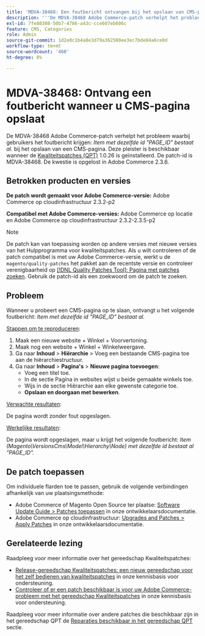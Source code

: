```yaml
---
title: 'MDVA-38468: Een foutbericht ontvangen bij het opslaan van CMS-pagina'
description: '''De MDVA-38468 Adobe Commerce-patch verhelpt het probleem waarbij gebruikers het foutbericht krijgen: *Item met dezelfde id bestaat al,* wanneer een CMS-pagina wordt opgeslagen. Deze patch is beschikbaar wanneer [Quality Patches Tool (QPT)] (https://devdocs.magento.com/guides/v2.4/comp-mgr/patching.html#mqp) 1.0.26 is geïnstalleerd. De patch-id is MDVA-38468. Dit probleem is opgelost in Adobe Commerce 2.3.6. "'
exl-id: 7fe80308-50b7-4786-a43c-cce607eb606c
feature: CMS, Categories
role: Admin
source-git-commit: 1d2e0c1b4a8e3d79a362500ee3ec7bde84a6ce0d
workflow-type: tm+mt
source-wordcount: '460'
ht-degree: 0%

---
```


# MDVA-38468: Ontvang een foutbericht wanneer u CMS-pagina opslaat

De MDVA-38468 Adobe Commerce-patch verhelpt het probleem waarbij gebruikers het foutbericht krijgen: *Item met dezelfde id &quot;PAGE_ID&quot; bestaat al.* bij het opslaan van een CMS-pagina. Deze pleister is beschikbaar wanneer de [Kwaliteitspatches (QPT)](https://devdocs.magento.com/guides/v2.4/comp-mgr/patching.html#mqp) 1.0.26 is geïnstalleerd. De patch-id is MDVA-38468. De kwestie is opgelost in Adobe Commerce 2.3.6.

## Betrokken producten en versies

**De patch wordt gemaakt voor Adobe Commerce-versie:**
Adobe Commerce op cloudinfrastructuur 2.3.2-p2

**Compatibel met Adobe Commerce-versies:**
Adobe Commerce op locatie en Adobe Commerce op cloudinfrastructuur 2.3.2-2.3.5-p2

>[!NOTE]
>
>De patch kan van toepassing worden op andere versies met nieuwe versies van het Hulpprogramma voor kwaliteitspatches. Als u wilt controleren of de patch compatibel is met uw Adobe Commerce-versie, werkt u de `magento/quality-patches` het pakket aan de recentste versie en controleer verenigbaarheid op [[!DNL Quality Patches Tool]: Pagina met patches zoeken](https://devdocs.magento.com/quality-patches/tool.html#patch-grid). Gebruik de patch-id als een zoekwoord om de patch te zoeken.

## Probleem

Wanneer u probeert een CMS-pagina op te slaan, ontvangt u het volgende foutbericht: *Item met dezelfde id &quot;PAGE_ID&quot; bestaat al.*

<u>Stappen om te reproduceren</u>:

1. Maak een nieuwe website + Winkel + Voorvertoning.
1. Maak nog een website + Winkel + Winkelweergave.
1. Ga naar **Inhoud** > **Hiërarchie** > Voeg een bestaande CMS-pagina toe aan de hiërarchiestructuur.
1. Ga naar **Inhoud** > **Pagina&#39;s** > **Nieuwe pagina toevoegen**:
   * Voeg een titel toe.
   * In de sectie Pagina in websites wijst u beide gemaakte winkels toe.
   * Wijs in de sectie Hiërarchie aan elke gewenste categorie toe.
   * **Opslaan en doorgaan met bewerken**.

<u>Verwachte resultaten</u>:

De pagina wordt zonder fout opgeslagen.

<u>Werkelijke resultaten</u>:

De pagina wordt opgeslagen, maar u krijgt het volgende foutbericht: *Item (Magento\VersionsCms\Model\Hierarchy\Node) met dezelfde id bestaat al &quot;PAGE_ID&quot;.*

## De patch toepassen

Om individuele flarden toe te passen, gebruik de volgende verbindingen afhankelijk van uw plaatsingsmethode:

* Adobe Commerce of Magento Open Source ter plaatse: [Software Update Guide > Patches toepassen](https://devdocs.magento.com/guides/v2.4/comp-mgr/patching/mqp.html) in onze ontwikkelaarsdocumentatie.
* Adobe Commerce op cloudinfrastructuur: [Upgrades and Patches > Apply Patches](https://devdocs.magento.com/cloud/project/project-patch.html) in onze ontwikkelaarsdocumentatie.

## Gerelateerde lezing

Raadpleeg voor meer informatie over het gereedschap Kwaliteitspatches:

* [Release-gereedschap Kwaliteitspatches: een nieuw gereedschap voor het zelf bedienen van kwaliteitspatches](/help/announcements/adobe-commerce-announcements/magento-quality-patches-released-new-tool-to-self-serve-quality-patches.md) in onze kennisbasis voor ondersteuning.
* [Controleer of er een patch beschikbaar is voor uw Adobe Commerce-probleem met het gereedschap Kwaliteitspatches](/help/support-tools/patches-available-in-qpt-tool/check-patch-for-magento-issue-with-magento-quality-patches.md) in onze kennisbasis voor ondersteuning.

Raadpleeg voor meer informatie over andere patches die beschikbaar zijn in het gereedschap QPT de [Reparaties beschikbaar in het gereedschap QPT](https://support.magento.com/hc/en-us/sections/360010506631-Patches-available-in-QPT-tool-) sectie.
